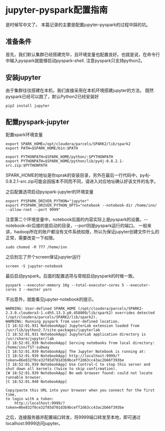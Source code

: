 # jupyter-pyspark配置指南

是时候写中文了。
本篇记录的主要是配置jupyter-pyspark的过程中踩的坑。

## 准备条件
首先，我们默认集群已经搭建完毕，且环境变量也配置良好。也就是说，在命令行中输入pyspark就能够启动pyspark-shell.
注意pyspark只支持python2。

## 安装jupyter
由于集群往往搭建在本机，我们直接采用在本机环境搭建jupyter的方法。
既然pyspark已经可以跑了，默认Python2已经安装好

    pip2 install jupyter

## 配置pyspark-jupyter
配置spark环境变量

    export SPARK_HOME=/opt/cloudera/parcels/SPARK2/lib/spark2
    export PATH=$SPARK_HOME/bin:$PATH

    export PYTHONPATH=$SPARK_HOME/python/:$PYTHONPATH
    export PYTHONPATH=$SPARK_HOME/python/lib/py4j-0.8.2.1-src.zip:$PYTHONPATH

SPARK_HOME的地址是你sprak的安装目录，另外在最后一行代码中，py4j-0.8.2.1-src.zip可能会因版本不同而不同，请进入对应地址确认好该文件的名字。 

之后配置选项启动pyspark-jupyter的环境变量

    export PYSPARK_DRIVER_PYTHON="jupyter"
    export PYSPARK_DRIVER_PYTHON_OPTS="notebook --notebook-dir /home/inn/ --allow-root --port 9999"

注意第二个环境变量中，notebook后面的内容实际上是pyspark的设置。--notebook-dir后接的是启动的目录，--port则是pyspark运行的端口。
一般来讲，hadoop所在的账户都没有文件系统权限，所以为保证jupyter创建文件什么的正常，需要改变一下权限。
    
    sudo chomod -R 777 /home/inn
    
之后别忘了开个screen保证jupyter运行
    
    screen -S jupyter-notebook
    
最后启动pyspark。后面的配置选项与常规启动pyspark的时候一致。

    pyspark --executor-memory 10g --total-executor-cores 5 --executor-cores 3 --master yarn
    
不出意外，就能看见jupyter-notebook的提示。

    WARNING: User-defined SPARK_HOME (/opt/cloudera/parcels/SPARK2-2.3.0.cloudera3-1.cdh5.13.3.p0.458809/lib/spark2) overrides detected (/opt/cloudera/parcels/SPARK2/lib/spark2).
    WARNING: Running pyspark from user-defined location.
    [I 18:52:01.931 NotebookApp] JupyterLab extension loaded from /usr/lib/python2.7/site-packages/jupyterlab
    [I 18:52:01.931 NotebookApp] JupyterLab application directory is /usr/share/jupyter/lab
    [I 18:52:01.939 NotebookApp] Serving notebooks from local directory: /home/inn/TST-subway
    [I 18:52:01.939 NotebookApp] The Jupyter Notebook is running at:
    [I 18:52:01.939 NotebookApp] http://localhost:9999/?token=86e832f0ce32f85d701d3b9bceff2d63cc43ac2b66f393be
    [I 18:52:01.939 NotebookApp] Use Control-C to stop this server and shut down all kernels (twice to skip confirmation).
    [W 18:52:01.939 NotebookApp] No web browser found: could not locate runnable browser.
    [C 18:52:01.940 NotebookApp] 
    
    Copy/paste this URL into your browser when you connect for the first time,
    to login with a token:
        http://localhost:9999/?token=86e832f0ce32f85d701d3b9bceff2d63cc43ac2b66f393be

之后，连接服务器并配置端口转发，将9999端口转发至本地，即可通过localhost:9999访问jupyter。

